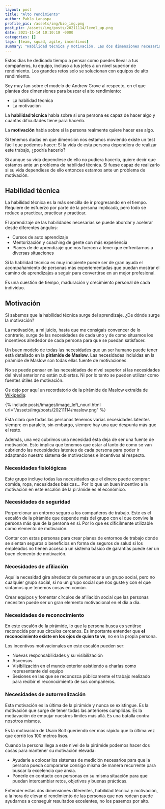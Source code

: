 ```yaml
---
layout: post
title: "Alto rendimiento"
author: Pablo Lanaspa
profile_pic: /assets/img/bio_img.png
post_pic: /assets/img/posts/20211114/level_up.png
date: 2021-11-14 10:10:10 -0000
categories: []
tags: [team, squad, agile, incentivos]
summary: "Habilidad técnica y motivación. Las dos dimensiones necesarias."
---
```


Estos días he dedicado tiempo a pensar como puedes llevar a tus compañeros, tu equipo, incluso a tus jefes a un nivel superior de rendimiento. Los grandes retos solo se solucionan con equipos de alto rendimiento.

Soy muy fan sobre el modelo de Andrew Grove al respecto, en el que plantea dos dimensiones para buscar el alto rendimiento:
* La habilidad técnica
* La motivación

La **habilidad técnica** habla sobre si una persona es capaz de hacer algo y cuantas dificultades tiene para hacerlo.

La **motivación** habla sobre si la persona realmente quiere hacer ese algo.

Si tenemos dudas en que dimensión nos estamos moviendo existe un test fácil que podemos hacer: Si la vida de esta persona dependiera de realizar este trabajo, ¿podría hacerlo?

Si aunque su vida dependiese de ello no pudiera hacerlo, quiere decir que estamos ante un problema de habilidad técnica. Si fuese capaz de realizarlo si su vida dependiese de ello entonces estamos ante un problema de motivación.


## Habilidad técnica

La habilidad técnica es la más sencilla de ir progresando en el tiempo. Requiere de esfuerzo por parte de la persona implicada, pero todo se reduce a practicar, practicar y practicar.

El aprendizaje de las habilidades necesarias se puede abordar y acelerar desde diferentes ángulos:
* Cursos de auto aprendizaje
* Mentorización y coaching de gente con más experiencia
* Planes de de aprendizaje que nos fuercen a tener que enfrentarnos a diversas situaciones

Si la habilidad técnica es muy incipiente puede ser de gran ayuda el acompañamiento de personas más experiementadas que puedan mostrar el camino de aprendizajes a seguir para convertirse en un mejor profesional.

Es una cuestión de tiempo, maduración y crecimiento personal de cada individuo.


## Motivación

Si sabemos que la habilidad técnica surge del aprendizaje. ¿De dónde surge la motivación?

La motivación, a mi juicio, hasta que me consigais convencer de lo contrario, surge de las necesidades de cada uno y de como situamos los incentivos alrededor de cada persona para que se puedan satisfacer.

Un buen modelo de todas las necesidades que un ser humano puede tener está detallado en la **pirámide de Maslow**. Las necesidades incluidas en la pirámide de Maslow son todas ellas fuente de motivaciones. 

No se puede pensar en las necesidades de nivel superior si las necesidades del nivel anterior no están cubiertas. Ni por lo tanto se pueden utilizar como fuentes útiles de motivación.

Os dejo por aquí un recordatorio de la pirámide de Maslow extraída de [Wikipedia](https://es.wikipedia.org/wiki/Pir%C3%A1mide_de_Maslow):

{% include posts/images/image_left_nourl.html url="/assets/img/posts/20211114/maslow.png" %}

Está claro que todas las personas tenemos varias necesidades latentes siempre en paralelo, sin embargo, siempre hay una que despunta más que el resto.

Además, una vez cubrimos una necesidad ésta deja de ser una fuente de motivación. Esto implica que tenemos que estar al tanto de como se van cubriendo las necesidades latentes de cada persona para poder ir adaptando nuestro sistema de motivaciones e incentivos al respecto.


### Necesidades fisiológicas
Este grupo incluye todas las necesidades que el dinero puede comprar: comida, ropa, necesidades básicas... Por lo que un buen incentivo a la motivación en este escalón de la pirámide es el económico.

### Necesidades de seguridad
Porporcionar un entorno seguro a los compañeros de trabajo. Este es el escalón de la pirámide que depende más del grupo con el que convive la persona más que de la persona en si. Por lo que es dificilmente utilizable como elemento de motivación.

Contar con estas personas para crear planes de entornos de trabajo donde se sientan seguros o beneficios en forma de seguros de salud si los empleados no tienen acceso a un sistema básico de garantías puede ser un buen elemento de motivación.

### Necesidades de afiliación
Aquí la necesidad gira alrededor de pertenecer a un grupo social, pero no cualquier grupo social, si no un grupo social que nos guste y con el que sintamos que tenemos cosas en común.

Crear equipos y fomentar círculos de afiliación social que las personas necesiten puede ser un gran elemento motivacional en el día a día.

### Necesidades de reconocimiento

En este escalón de la pirámide, lo que la persona busca es sentirse reconocida por sus círculos cercanos. Es importante entender que **el reconocimiento existe en los ojos de quien te ve**, no en la propia persona.

Los incentivos motivacionales en este escalón pueden ser: 
* Nuevas responsabilidades y su visibilización
* Ascensos
* Visibilización en el mundo exterior asistiendo a charlas como representante del equipo
* Sesiones en las que se reconozca públicamente el trabajo realizado para recibir el reconocimiento de sus compañeros.

### Necesidades de autorrealización

Esta motivación es la última de la pirámide y nunca se existingue. Es la motivación que surge de tener todas las anteriores cumplidas. Es la motiavación de empujar nuestros límites más allá. Es una batalla contra nosotros mismos.

Es la motivación de Usain Bolt queriendo ser más rápido que la última vez que corrió los 100 metros lisos.

Cuando la persona llega a este nivel de la pirámide podemos hacer dos cosas para mantener su motivación elevada:
* Ayudarle a colocar los sistemas de medición necesarios para que la persona pueda compararse consigo misma de manera recurrente para buscar la excelencia que ansía.
* Ponerle en contacto con personas en su misma situación para que puedan intercambiar retos, objetivos y buenas prácticas.

Entender estas dos dimensiones diferentes, habilidad técnica y motivación, a la hora de elevar el rendimiento de las personas que nos rodean puede ayudarnos a conseguir resultados excelentes, no los pasemos por alto.
